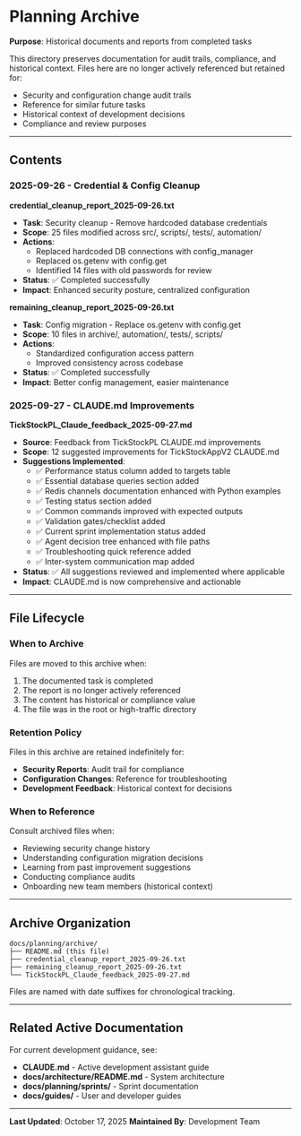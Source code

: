 # Planning Archive

**Purpose**: Historical documents and reports from completed tasks

This directory preserves documentation for audit trails, compliance, and historical context. Files here are no longer actively referenced but retained for:
- Security and configuration change audit trails
- Reference for similar future tasks
- Historical context of development decisions
- Compliance and review purposes

---

## Contents

### 2025-09-26 - Credential & Config Cleanup

**credential_cleanup_report_2025-09-26.txt**
- **Task**: Security cleanup - Remove hardcoded database credentials
- **Scope**: 25 files modified across src/, scripts/, tests/, automation/
- **Actions**:
  - Replaced hardcoded DB connections with config_manager
  - Replaced os.getenv with config.get
  - Identified 14 files with old passwords for review
- **Status**: ✅ Completed successfully
- **Impact**: Enhanced security posture, centralized configuration

**remaining_cleanup_report_2025-09-26.txt**
- **Task**: Config migration - Replace os.getenv with config.get
- **Scope**: 10 files in archive/, automation/, tests/, scripts/
- **Actions**:
  - Standardized configuration access pattern
  - Improved consistency across codebase
- **Status**: ✅ Completed successfully
- **Impact**: Better config management, easier maintenance

### 2025-09-27 - CLAUDE.md Improvements

**TickStockPL_Claude_feedback_2025-09-27.md**
- **Source**: Feedback from TickStockPL CLAUDE.md improvements
- **Scope**: 12 suggested improvements for TickStockAppV2 CLAUDE.md
- **Suggestions Implemented**:
  - ✅ Performance status column added to targets table
  - ✅ Essential database queries section added
  - ✅ Redis channels documentation enhanced with Python examples
  - ✅ Testing status section added
  - ✅ Common commands improved with expected outputs
  - ✅ Validation gates/checklist added
  - ✅ Current sprint implementation status added
  - ✅ Agent decision tree enhanced with file paths
  - ✅ Troubleshooting quick reference added
  - ✅ Inter-system communication map added
- **Status**: ✅ All suggestions reviewed and implemented where applicable
- **Impact**: CLAUDE.md is now comprehensive and actionable

---

## File Lifecycle

### When to Archive

Files are moved to this archive when:
1. The documented task is completed
2. The report is no longer actively referenced
3. The content has historical or compliance value
4. The file was in the root or high-traffic directory

### Retention Policy

Files in this archive are retained indefinitely for:
- **Security Reports**: Audit trail for compliance
- **Configuration Changes**: Reference for troubleshooting
- **Development Feedback**: Historical context for decisions

### When to Reference

Consult archived files when:
- Reviewing security change history
- Understanding configuration migration decisions
- Learning from past improvement suggestions
- Conducting compliance audits
- Onboarding new team members (historical context)

---

## Archive Organization

```
docs/planning/archive/
├── README.md (this file)
├── credential_cleanup_report_2025-09-26.txt
├── remaining_cleanup_report_2025-09-26.txt
└── TickStockPL_Claude_feedback_2025-09-27.md
```

Files are named with date suffixes for chronological tracking.

---

## Related Active Documentation

For current development guidance, see:
- **CLAUDE.md** - Active development assistant guide
- **docs/architecture/README.md** - System architecture
- **docs/planning/sprints/** - Sprint documentation
- **docs/guides/** - User and developer guides

---

**Last Updated**: October 17, 2025
**Maintained By**: Development Team
